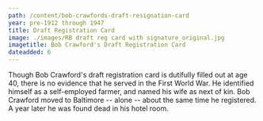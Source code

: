 ```yaml
---
path: /content/bob-crawfords-draft-resignation-card
year: pre-1912 through 1947
title: Draft Registration Card
image: ./images/RB draft reg card with signature_original.jpg
imagetitle: Bob Crawford's Draft Registration Card
dateadded: 6
---
```


Though Bob Crawford's draft registration card is dutifully filled out at age 40, there is no evidence that he served in the First World War. He identified himself as a self-employed farmer, and named his wife as next of kin. Bob Crawford moved to Baltimore -- alone -- about the same time he registered. A year later he was found dead in his hotel room.